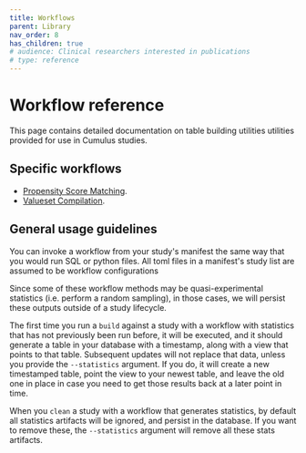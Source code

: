 ```yaml
---
title: Workflows
parent: Library
nav_order: 8
has_children: true
# audience: Clinical researchers interested in publications
# type: reference
---
```


# Workflow reference

This page contains detailed documentation on table building utilities utilities provided 
for use in Cumulus studies.

## Specific workflows

- [Propensity Score Matching](workflows/propensity-score-matching.md).
- [Valueset Compilation](workflows/valueset.md).

## General usage guidelines

You can invoke a workflow from your study's manifest the same way that you
would run SQL or python files. All toml files in a manifest's study list are
assumed to be workflow configurations

Since some of these workflow methods may be quasi-experimental statistics
(i.e. perform a random sampling),
in those cases, we will persist these outputs outside of a study lifecycle. 

The first time you run a `build` against a study with a workflow with statistics that 
has not previously been run before, it will be executed, and it should generate
a table in your database with a timestamp, along with a view that points to that
table. Subsequent updates will not replace that data, unless you provide the
`--statistics` argument. If you do, it will create a new timestamped table,
point the view to your newest table, and leave the old one in place in case
you need to get those results back at a later point in time.

When you `clean` a study with a workflow that generates statistics, by default all
statistics artifacts will be ignored, and persist in the database. If you want to 
remove these, the `--statistics` argument will remove all these stats artifacts.